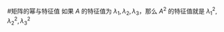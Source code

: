 #矩阵的幂与特征值  如果 $A$ 的特征值为 $\lambda_1, \lambda_2, \lambda_3$，那么 $A^2$ 的特征值就是 $\lambda_1^2, \lambda_2^2, \lambda_3^2$